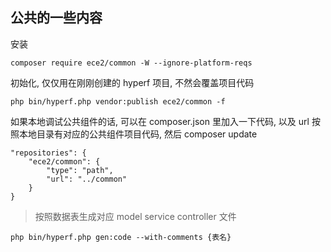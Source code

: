 ## 公共的一些内容

安装

```shell
composer require ece2/common -W --ignore-platform-reqs
```

初始化, 仅仅用在刚刚创建的 hyperf 项目, 不然会覆盖项目代码

```shell
php bin/hyperf.php vendor:publish ece2/common -f
```

如果本地调试公共组件的话, 可以在 composer.json 里加入一下代码, 以及 url 按照本地目录有对应的公共组件项目代码, 然后 composer update

```
"repositories": {
    "ece2/common": {
        "type": "path",
        "url": "../common"
    }
}
```

> 按照数据表生成对应 model service controller 文件

```shell
php bin/hyperf.php gen:code --with-comments {表名}
```
